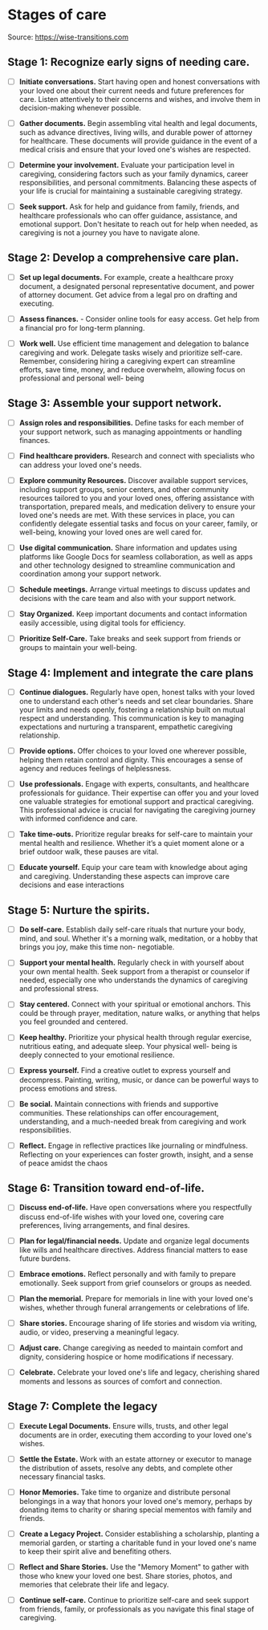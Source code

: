 # Stages of care

Source: https://wise-transitions.com


## Stage 1: Recognize early signs of needing care.

- [ ] **Initiate conversations.** Start having open and honest conversations with
your loved one about their current needs and future preferences for care. Listen
attentively to their concerns and wishes, and involve them in decision-making
whenever possible.

- [ ] **Gather documents.** Begin assembling vital health and legal documents,
such as advance directives, living wills, and durable power of attorney for
healthcare. These documents will provide guidance in the event of a medical
crisis and ensure that your loved one's wishes are respected.

- [ ] **Determine your involvement.** Evaluate your participation level in
caregiving, considering factors such as your family dynamics, career
responsibilities, and personal commitments. Balancing these aspects of your life
is crucial for maintaining a sustainable caregiving strategy.

- [ ] **Seek support.** Ask for help and guidance from family, friends, and
healthcare professionals who can offer guidance, assistance, and emotional
support. Don't hesitate to reach out for help when needed, as caregiving is not
a journey you have to navigate alone.


## Stage 2: Develop a comprehensive care plan.

- [ ] **Set up legal documents.** For example, create a healthcare proxy
document, a designated personal representative document, and power of attorney
document. Get advice from a legal pro on drafting and executing.

- [ ] **Assess finances.** - Consider online tools for easy access. Get help
from a financial pro for long-term planning.

- [ ] **Work well.** Use efficient time management and delegation to balance
caregiving and work. Delegate tasks wisely and prioritize self-care. Remember,
considering hiring a caregiving expert can streamline efforts, save time, money,
and reduce overwhelm, allowing focus on professional and personal well- being


## Stage 3: Assemble your support network.

- [ ] **Assign roles and responsibilities.** Define tasks for each member of
your support network, such as managing appointments or handling finances.

- [ ] **Find healthcare providers.** Research and connect with specialists who
can address your loved one's needs.

- [ ] **Explore community Resources.** Discover available support services,
including support groups, senior centers, and other community resources tailored
to you and your loved ones, offering assistance with transportation, prepared
meals, and medication delivery to ensure your loved one's needs are met. With
these services in place, you can confidently delegate essential tasks and focus
on your career, family, or well-being, knowing your loved ones are well cared
for.

- [ ] **Use digital communication.** Share information and updates using platforms
like Google Docs for seamless collaboration, as well as apps and other
technology designed to streamline communication and coordination among your
support network.

- [ ] **Schedule meetings.** Arrange virtual meetings to discuss updates
and decisions with the care team and also with your support network.

- [ ] **Stay Organized.** Keep important documents and contact information easily
accessible, using digital tools for efficiency.

- [ ] **Prioritize Self-Care.** Take breaks and seek support from friends or
groups to maintain your well-being.


## Stage 4: Implement and integrate the care plans

- [ ] **Continue dialogues.** Regularly have open, honest talks with your loved
one to understand each other's needs and set clear boundaries. Share your limits
and needs openly, fostering a relationship built on mutual respect and
understanding. This communication is key to managing expectations and nurturing
a transparent, empathetic caregiving relationship.

- [ ] **Provide options.** Offer choices to your loved one wherever
possible, helping them retain control and dignity. This encourages a sense of
agency and reduces feelings of helplessness.

- [ ] **Use professionals.** Engage with experts, consultants, and healthcare
professionals for guidance. Their expertise can offer you and your loved one
valuable strategies for emotional support and practical caregiving. This
professional advice is crucial for navigating the caregiving journey with
informed confidence and care.

- [ ] **Take time-outs.** Prioritize regular breaks for self-care to maintain
your mental health and resilience. Whether it’s a quiet moment alone or a brief
outdoor walk, these pauses are vital.

- [ ] **Educate yourself.** Equip your care team with knowledge about aging and
caregiving. Understanding these aspects can improve care decisions and ease
interactions


## Stage 5: Nurture the spirits.

- [ ] **Do self-care.** Establish daily self-care rituals that nurture your body,
mind, and soul. Whether it's a morning walk, meditation, or a hobby that brings
you joy, make this time non- negotiable.

- [ ] **Support your mental health.** Regularly check in with yourself about
your own mental health. Seek support from a therapist or counselor if needed,
especially one who understands the dynamics of caregiving and professional
stress.

- [ ] **Stay centered.** Connect with your spiritual or emotional anchors. This
could be through prayer, meditation, nature walks, or anything that helps you
feel grounded and centered.

- [ ] **Keep healthy.** Prioritize your physical health through regular
exercise, nutritious eating, and adequate sleep. Your physical well- being is
deeply connected to your emotional resilience.

- [ ] **Express yourself.** Find a creative outlet to express yourself and
decompress. Painting, writing, music, or dance can be powerful ways to process
emotions and stress.

- [ ] **Be social.** Maintain connections with friends and supportive
communities. These relationships can offer encouragement, understanding, and a
much-needed break from caregiving and work responsibilities.

- [ ] **Reflect.** Engage in reflective practices like journaling or
mindfulness. Reflecting on your experiences can foster growth, insight, and a
sense of peace amidst the chaos


## Stage 6: Transition toward end-of-life.

- [ ] **Discuss end-of-life.** Have open conversations where you respectfully
discuss end-of-life wishes with your loved one, covering care preferences,
living arrangements, and final desires.

- [ ] **Plan for legal/financial needs.** Update and organize legal documents
like wills and healthcare directives. Address financial matters to ease future
burdens.

- [ ] **Embrace emotions.** Reflect personally and with family to prepare
emotionally. Seek support from grief counselors or groups as needed.

- [ ] **Plan the memorial.** Prepare for memorials in line with your loved one's
wishes, whether through funeral arrangements or celebrations of life.

- [ ] **Share stories.** Encourage sharing of life stories and wisdom via
writing, audio, or video, preserving a meaningful legacy.

- [ ] **Adjust care.** Change caregiving as needed to maintain comfort and
dignity, considering hospice or home modifications if necessary.

- [ ] **Celebrate.** Celebrate your loved one's life and legacy, cherishing
shared moments and lessons as sources of comfort and connection.


## Stage 7: Complete the legacy

- [ ] **Execute Legal Documents.** Ensure wills, trusts, and other legal
documents are in order, executing them according to your loved one's wishes.

- [ ] **Settle the Estate.** Work with an estate attorney or executor to manage
the distribution of assets, resolve any debts, and complete other necessary
financial tasks.

- [ ] **Honor Memories.** Take time to organize and distribute personal
belongings in a way that honors your loved one's memory, perhaps by donating
items to charity or sharing special mementos with family and friends.

- [ ] **Create a Legacy Project.** Consider establishing a scholarship, planting
a memorial garden, or starting a charitable fund in your loved one's name to
keep their spirit alive and benefiting others.

- [ ] **Reflect and Share Stories.** Use the "Memory Moment" to gather with
those who knew your loved one best. Share stories, photos, and memories that
celebrate their life and legacy.

- [ ] **Continue self-care.** Continue to prioritize self-care and seek support
from friends, family, or professionals as you navigate this final stage of
caregiving.
